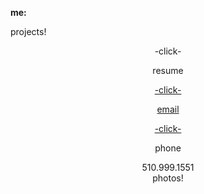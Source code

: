 **me:**

projects!
<div align="center">-click-

resume
<a href="test.docx" download>
<div align="center">-click-
 
email
<div align="center">-click-</a><br> 

phone
<div align="center"> 510.999.1551

<div align="center"> photos!
